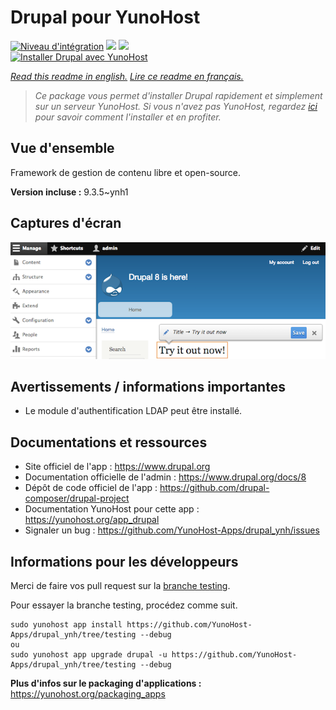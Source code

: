 # Drupal pour YunoHost

[![Niveau d'intégration](https://dash.yunohost.org/integration/drupal.svg)](https://dash.yunohost.org/appci/app/drupal) ![](https://ci-apps.yunohost.org/ci/badges/drupal.status.svg) ![](https://ci-apps.yunohost.org/ci/badges/drupal.maintain.svg)  
[![Installer Drupal avec YunoHost](https://install-app.yunohost.org/install-with-yunohost.svg)](https://install-app.yunohost.org/?app=drupal)

*[Read this readme in english.](./README.md)*
*[Lire ce readme en français.](./README_fr.md)*

> *Ce package vous permet d'installer Drupal rapidement et simplement sur un serveur YunoHost.
Si vous n'avez pas YunoHost, regardez [ici](https://yunohost.org/#/install) pour savoir comment l'installer et en profiter.*

## Vue d'ensemble

Framework de gestion de contenu libre et open-source.

**Version incluse :** 9.3.5~ynh1



## Captures d'écran

![](./doc/screenshots/screenshot.png)

## Avertissements / informations importantes

* Le module d'authentification LDAP peut être installé.

## Documentations et ressources

* Site officiel de l'app : https://www.drupal.org
* Documentation officielle de l'admin : https://www.drupal.org/docs/8
* Dépôt de code officiel de l'app : https://github.com/drupal-composer/drupal-project
* Documentation YunoHost pour cette app : https://yunohost.org/app_drupal
* Signaler un bug : https://github.com/YunoHost-Apps/drupal_ynh/issues

## Informations pour les développeurs

Merci de faire vos pull request sur la [branche testing](https://github.com/YunoHost-Apps/drupal_ynh/tree/testing).

Pour essayer la branche testing, procédez comme suit.
```
sudo yunohost app install https://github.com/YunoHost-Apps/drupal_ynh/tree/testing --debug
ou
sudo yunohost app upgrade drupal -u https://github.com/YunoHost-Apps/drupal_ynh/tree/testing --debug
```

**Plus d'infos sur le packaging d'applications :** https://yunohost.org/packaging_apps